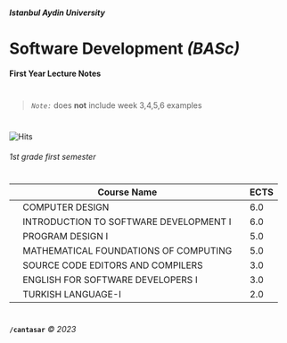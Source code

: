 ##### Istanbul Aydin University
# **Software Development** _(BASc)_
#### First Year Lecture Notes

# 

> *`Note:`*  does **not** include week 3,4,5,6 examples

#

![Hits](https://hits.seeyoufarm.com/api/count/incr/badge.svg?url=https%3A%2F%2Fgithub.com%cantasar%2Fhit-counter&count_bg=%239D9EF3&title_bg=%235D0070&icon=codeigniter.svg&icon_color=%23EDEDED&title=github.com/cantasar&edge_flat=true)

###### 1st grade first semester

#

|	|Course Name||ECTS|
|---|---|---|---|
|   |COMPUTER DESIGN||6.0|
|   |INTRODUCTION TO SOFTWARE DEVELOPMENT I||6.0|
|   |PROGRAM DESIGN I||5.0|
|   |MATHEMATICAL FOUNDATIONS OF COMPUTING||5.0|
|   |SOURCE CODE EDITORS AND COMPILERS||3.0|
|   |ENGLISH FOR SOFTWARE DEVELOPERS I||3.0|
|   |TURKISH LANGUAGE-I||2.0|

#

**`/cantasar`** *© 2023*

#

